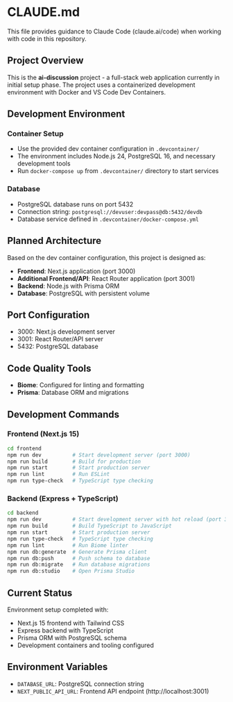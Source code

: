 # CLAUDE.md

This file provides guidance to Claude Code (claude.ai/code) when working with code in this repository.

## Project Overview

This is the **ai-discussion** project - a full-stack web application currently in initial setup phase. The project uses a containerized development environment with Docker and VS Code Dev Containers.

## Development Environment

### Container Setup
- Use the provided dev container configuration in `.devcontainer/`
- The environment includes Node.js 24, PostgreSQL 16, and necessary development tools
- Run `docker-compose up` from `.devcontainer/` directory to start services

### Database
- PostgreSQL database runs on port 5432
- Connection string: `postgresql://devuser:devpass@db:5432/devdb`
- Database service defined in `.devcontainer/docker-compose.yml`

## Planned Architecture

Based on the dev container configuration, this project is designed as:
- **Frontend**: Next.js application (port 3000)
- **Additional Frontend/API**: React Router application (port 3001) 
- **Backend**: Node.js with Prisma ORM
- **Database**: PostgreSQL with persistent volume

## Port Configuration
- 3000: Next.js development server
- 3001: React Router/API server  
- 5432: PostgreSQL database

## Code Quality Tools
- **Biome**: Configured for linting and formatting
- **Prisma**: Database ORM and migrations

## Development Commands

### Frontend (Next.js 15)
```bash
cd frontend
npm run dev          # Start development server (port 3000)
npm run build        # Build for production
npm run start        # Start production server
npm run lint         # Run ESLint
npm run type-check   # TypeScript type checking
```

### Backend (Express + TypeScript)
```bash
cd backend
npm run dev          # Start development server with hot reload (port 3001)
npm run build        # Build TypeScript to JavaScript
npm run start        # Start production server
npm run type-check   # TypeScript type checking
npm run lint         # Run Biome linter
npm run db:generate  # Generate Prisma client
npm run db:push      # Push schema to database
npm run db:migrate   # Run database migrations
npm run db:studio    # Open Prisma Studio
```

## Current Status
Environment setup completed with:
- Next.js 15 frontend with Tailwind CSS
- Express backend with TypeScript
- Prisma ORM with PostgreSQL schema
- Development containers and tooling configured

## Environment Variables
- `DATABASE_URL`: PostgreSQL connection string
- `NEXT_PUBLIC_API_URL`: Frontend API endpoint (http://localhost:3001)